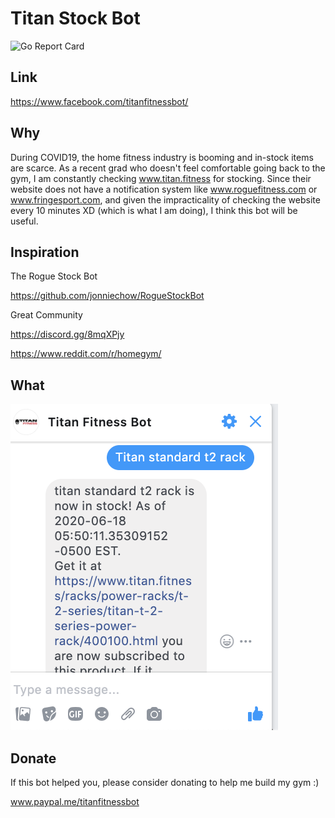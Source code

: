 # Titan Stock Bot
![Go Report Card](https://goreportcard.com/badge/github.com/andrewnguyen22/titanStockBot)
## Link
https://www.facebook.com/titanfitnessbot/
## Why
During COVID19, the home fitness industry is booming and in-stock items are scarce. 
As a recent grad who doesn't feel comfortable going back to the gym, I am constantly checking www.titan.fitness for stocking. 
Since their website does not have a notification system like www.roguefitness.com or www.fringesport.com, 
and given the impracticality of checking the website every 10 minutes XD (which is what I am doing),
I think this bot will be useful.

## Inspiration
The Rogue Stock Bot

https://github.com/jonniechow/RogueStockBot

Great Community

https://discord.gg/8mqXPjy

https://www.reddit.com/r/homegym/

## What

![Usage Image](usage.png?raw=true "Usage")

## Donate

If this bot helped you, please consider donating to help me build my gym :)

www.paypal.me/titanfitnessbot
